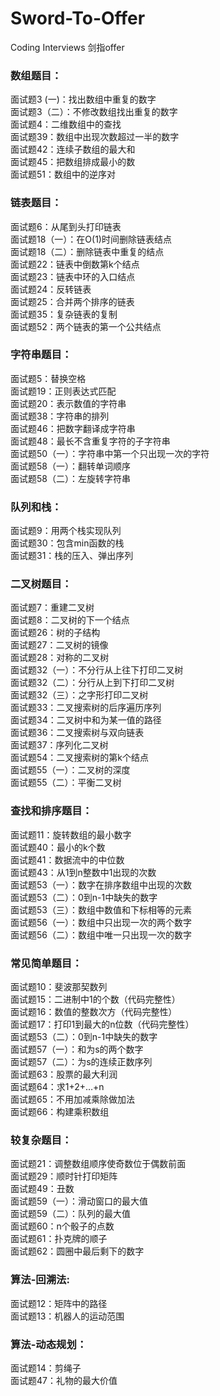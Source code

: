# Sword-To-Offer
Coding Interviews 剑指offer
### 数组题目：
面试题3 (一)：找出数组中重复的数字        
面试题3（二）：不修改数组找出重复的数字      
面试题4：二维数组中的查找             
面试题39：数组中出现次数超过一半的数字            
面试题42：连续子数组的最大和              
面试题45：把数组排成最小的数               
面试题51：数组中的逆序对                      
### 链表题目：
面试题6：从尾到头打印链表                      
面试题18（一）：在O(1)时间删除链表结点                  
面试题18（二）：删除链表中重复的结点                    
面试题22：链表中倒数第k个结点                
面试题23：链表中环的入口结点              
面试题24：反转链表           
面试题25：合并两个排序的链表             
面试题35：复杂链表的复制              
面试题52：两个链表的第一个公共结点              
### 字符串题目：
面试题5：替换空格             
面试题19：正则表达式匹配           
面试题20：表示数值的字符串           
面试题38：字符串的排列          
面试题46：把数字翻译成字符串           
面试题48：最长不含重复字符的子字符串             
面试题50（一）：字符串中第一个只出现一次的字符          
面试题58（一）：翻转单词顺序        
面试题58（二）：左旋转字符串            
### 队列和栈：
面试题9：用两个栈实现队列            
面试题30：包含min函数的栈            
面试题31：栈的压入、弹出序列           
### 二叉树题目：
面试题7：重建二叉树             
面试题8：二叉树的下一个结点            
面试题26：树的子结构           
面试题27：二叉树的镜像             
面试题28：对称的二叉树           
面试题32（一）：不分行从上往下打印二叉树            
面试题32（二）：分行从上到下打印二叉树            
面试题32（三）：之字形打印二叉树               
面试题33：二叉搜索树的后序遍历序列                   
面试题34：二叉树中和为某一值的路径                 
面试题36：二叉搜索树与双向链表                 
面试题37：序列化二叉树                  
面试题54：二叉搜索树的第k个结点                 
面试题55（一）：二叉树的深度               
面试题55（二）：平衡二叉树                
### 查找和排序题目： 
面试题11：旋转数组的最小数字               
面试题40：最小的k个数             
面试题41：数据流中的中位数              
面试题43：从1到n整数中1出现的次数                
面试题53（一）：数字在排序数组中出现的次数                 
面试题53（二）：0到n-1中缺失的数字               
面试题53（三）：数组中数值和下标相等的元素                  
面试题56（一）：数组中只出现一次的两个数字                
面试题56（二）：数组中唯一只出现一次的数字                
### 常见简单题目： 
面试题10：斐波那契数列            
面试题15：二进制中1的个数（代码完整性）              
面试题16：数值的整数次方（代码完整性）                 
面试题17：打印1到最大的n位数（代码完整性）                  
面试题53（二）：0到n-1中缺失的数字                 
面试题57（一）：和为s的两个数字                    
面试题57（二）：为s的连续正数序列                 
面试题63：股票的最大利润              
面试题64：求1+2+…+n                       
面试题65：不用加减乘除做加法                      
面试题66：构建乘积数组                    
### 较复杂题目： 
面试题21：调整数组顺序使奇数位于偶数前面            
面试题29：顺时针打印矩阵               
面试题49：丑数               
面试题59（一）：滑动窗口的最大值                 
面试题59（二）：队列的最大值              
面试题60：n个骰子的点数                 
面试题61：扑克牌的顺子                     
面试题62：圆圈中最后剩下的数字                   
### 算法-回溯法: 
面试题12：矩阵中的路径            
面试题13：机器人的运动范围                           
### 算法-动态规划：
面试题14：剪绳子                   
面试题47：礼物的最大价值                 
